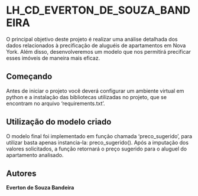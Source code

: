 # LH_CD_EVERTON_DE_SOUZA_BANDEIRA

O principal objetivo deste projeto é realizar uma análise detalhada dos dados relacionados à precificação de aluguéis de apartamentos em Nova York. Além disso, desenvolveremos um modelo que nos permitirá precificar esses imóveis de maneira mais eficaz.

## Começando
Antes de iniciar o projeto você deverá configurar um ambiente virtual em python e a instalação das bibliotecas utilizadas no projeto, que se encontram no arquivo ‘requirements.txt’.


## Utilização do modelo criado
O modelo final foi implementado em função chamada ‘preco_sugerido’, para utilizar basta apenas instancia-la: preco_sugerido(). Após a imputação dos valores solicitados, a função retornará o preço sugerido para o aluguel do apartamento analisado. 

## Autores

**Everton de Souza Bandeira**
